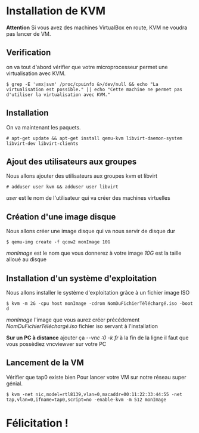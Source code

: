 # Installation de KVM
**Attention** Si vous avez des machines VirtualBox en route, KVM ne voudra pas lancer de VM.


## Verification 
on va tout d'abord vérifier que votre microprocesseur permet une virtualisation avec KVM.
~~~
$ grep -E 'vmx|svm' /proc/cpuinfo &>/dev/null && echo "La virtualisation est possible." || echo "Cette machine ne permet pas d'utiliser la virtualisation avec KVM."
~~~

## Installation
On va maintenant les paquets.
~~~
# apt-get update && apt-get install qemu-kvm libvirt-daemon-system libvirt-dev libvirt-clients
~~~

## Ajout des utilisateurs aux groupes
Nous allons ajouter des utilisateurs aux groupes kvm et libvirt
~~~
# adduser user kvm && adduser user libvirt
~~~
*user* est le nom de l'utilisateur qui va créer des machines virtuelles

## Création d'une image disque
Nous allons créer une image disque qui va nous servir de disque dur
~~~
$ qemu-img create -f qcow2 monImage 10G
~~~
*monImage* est le nom que vous donnerez à votre image
*10G* est la taille alloué au disque

## Installation d'un système d'exploitation
Nous allons installer le système d'exploitation grâce à un fichier image ISO
~~~
$ kvm -m 2G -cpu host monImage -cdrom NomDuFichierTéléchargé.iso -boot d
~~~
*monImage* l'image que vous aurez créer précédement
*NomDuFichierTéléchargé.iso* fichier iso servant à l'installation

**Sur un PC à distance**
ajouter ça *--vnc :0 -k fr* à la fin de la ligne
il faut que vous possèdiez vncviewver sur votre PC

## Lancement de la VM
Vérifier que tap0 existe bien
Pour lancer votre VM sur notre réseau super génial.
~~~
$ kvm -net nic,model=rtl8139,vlan=0,macaddr=00:11:22:33:44:55 -net tap,vlan=0,ifname=tap0,script=no -enable-kvm -m 512 monImage
~~~

# Félicitation !